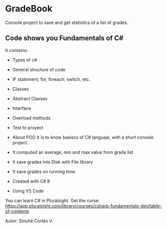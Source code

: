 # GradeBook
Console project to save and get statistics of a list of grades.

## Code shows you Fundamentals of C#


It contains:
- Types of c#
- General structure of code
 - IF statement, for, foreach, switch, etc.
- Classes
- Abstract Classes
- Interface
- Overload methods
- Test to proyect
- About POO
It is to know basiscs of C# languaje, with a short console project.
- It computed an average, min and max value from grade list
- It save grades into Disk with File library
- It save grades on running time.

- Created with C# 8
- Using VS Code

You can learn C# in Pluralsight.
Get the curse:
https://app.pluralsight.com/library/courses/csharp-fundamentals-dev/table-of-contents

Autor: Sinuhé Cortés V.
